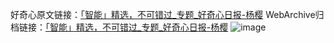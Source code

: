 好奇心原文链接：[「智能」精选，不可错过_专题_好奇心日报-杨樱](https://www.qdaily.com/articles/581.html)
WebArchive归档链接：[「智能」精选，不可错过_专题_好奇心日报-杨樱](http://web.archive.org/web/20190623145307/https://www.qdaily.com/articles/581.html)
![image](http://ww3.sinaimg.cn/large/007d5XDply1g3v43yerckj30u01l5gri)